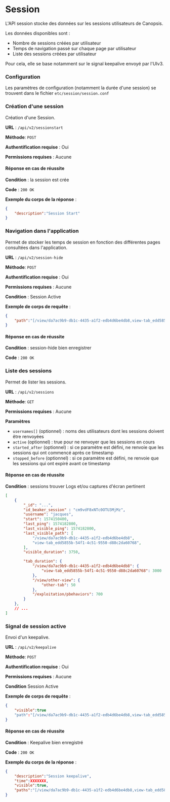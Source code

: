 # Session

L'API session stocke des données sur les sessions utilisateurs de Canopsis.

Les données disponibles sont :

- Nombre de sessions créées par utilisateur
- Temps de navigation passé sur chaque page par utilisateur
- Liste des sessions créées par utilisateur

Pour cela, elle se base notamment sur le signal keepalive envoyé par l'UIv3.


### Configuration 

Les paramètres de configuration (notamment la durée d'une session) se trouvent dans le fichier `etc/session/session.conf`

### Création d'une session

Création d'une Session.

**URL** : `/api/v2/sessionstart`

**Méthode**: `POST`

**Authentification requise** : Oui

**Permissions requises** : Aucune

#### Réponse en cas de réussite

**Condition** : la session est crée

**Code** : `200 OK`

**Exemple du corps de la réponse** :

```json
{
	"description":"Session Start"
}
```



### Navigation dans l'application

Permet de stocker les temps de session en fonction des différentes pages consultées dans l'application.

**URL** : `/api/v2/session-hide`

**Méthode**: `POST`

**Authentification requise** : Oui

**Permissions requises** : Aucune

**Condition** : Session Active

**Exemple de corps de requête** :
```json
{
    "path":"[/view/da7ac9b9-db1c-4435-a1f2-edb4d6be4db8,view-tab_edd5855b-54f1-4c51-9550-d88c2da60768]"
}
```
#### Réponse en cas de réussite

**Condition** : session-hide bien enregistrer

**Code** : `200 OK`

### Liste des sessions

Permet de lister les sessions.

**URL** : `/api/v2/sessions`

**Méthode**: `GET`

**Permissions requises** : Aucune


**Paramètres**

 - `usernames[]` (optionnel) : noms des utilisateurs dont les sessions doivent être renvoyées
 - `active` (optionnel) : true pour ne renvoyer que les sessions en cours
 - `started_after` (optionnel) : si ce paramètre est défini, ne renvoie que les sessions qui ont commencé après ce timestamp
 - `stopped_before` (optionnel) : si ce paramètre est défini, ne renvoie que les sessions qui ont expiré avant ce timestamp


#### Réponse en cas de réussite

**Condition** : sessions trouver Logs et/ou captures d'écran pertinent
```json
[
    {
        "_id": "...",
        "id_beaker_session" : "cm9vdF8xNTc0OTU3MjMz",
        "username": "jacques",
        "start": 1574150400,
        "last_ping": 1574182800,
        "last_visible_ping": 1574182800,
        "last_visible_path": [
            "/view/da7ac9b9-db1c-4435-a1f2-edb4d6be4db8",
            "view-tab_edd5855b-54f1-4c51-9550-d88c2da60768",
        ],
        "visible_duration": 3750,

        "tab_duration": {
            "/view/da7ac9b9-db1c-4435-a1f2-edb4d6be4db8": {
                "view-tab_edd5855b-54f1-4c51-9550-d88c2da60768": 3000
            },
            "/view/other-view": {
                "other-tab": 50
            },
            "/exploitation/pbehaviors": 700
        }
    },
    // ...
]
```
### Signal de session active

Envoi d'un keepalive. 

**URL** : `/api/v2/keepalive`

**Méthode**: `POST`

**Authentification requise** : Oui

**Permissions requises** : Aucune

**Condition** Session Active

**Exemple de corps de requête** :
```json
{
    "visible":true
    "path":"[/view/da7ac9b9-db1c-4435-a1f2-edb4d6be4db8,view-tab_edd5855b-54f1-4c51-9550-d88c2da60768]"
}
```
#### Réponse en cas de réussite

**Condition** : Keepalive bien enregistré

**Code** : `200 OK`

**Exemple du corps de la réponse** :

```json
{
	"description":"Session keepalive",
    "time":XXXXXXX,
    "visible":true,
    "paths":"[/view/da7ac9b9-db1c-4435-a1f2-edb4d6be4db8,view-tab_edd5855b-54f1-4c51-9550-d88c2da60768]"
}
```